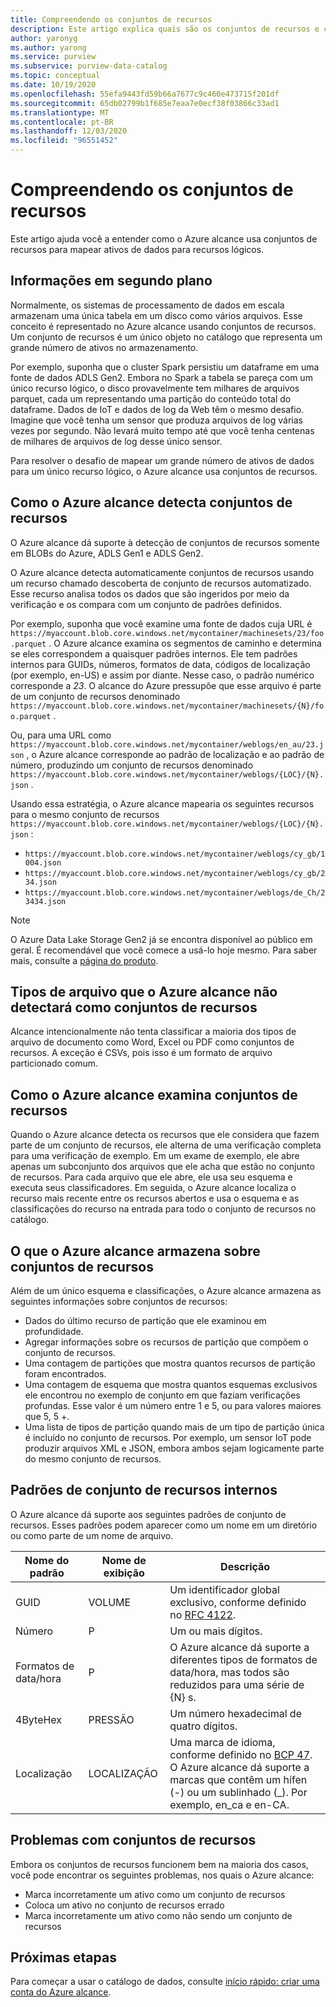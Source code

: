 ```yaml
---
title: Compreendendo os conjuntos de recursos
description: Este artigo explica quais são os conjuntos de recursos e como o Azure alcance os cria.
author: yaronyg
ms.author: yarong
ms.service: purview
ms.subservice: purview-data-catalog
ms.topic: conceptual
ms.date: 10/19/2020
ms.openlocfilehash: 55efa9443fd59b66a7677c9c460e473715f201df
ms.sourcegitcommit: 65db02799b1f685e7eaa7e0ecf38f03866c33ad1
ms.translationtype: MT
ms.contentlocale: pt-BR
ms.lasthandoff: 12/03/2020
ms.locfileid: "96551452"
---
```

# <a name="understanding-resource-sets"></a>Compreendendo os conjuntos de recursos

Este artigo ajuda você a entender como o Azure alcance usa conjuntos de recursos para mapear ativos de dados para recursos lógicos.

## <a name="background-info"></a>Informações em segundo plano

Normalmente, os sistemas de processamento de dados em escala armazenam uma única tabela em um disco como vários arquivos. Esse conceito é representado no Azure alcance usando conjuntos de recursos. Um conjunto de recursos é um único objeto no catálogo que representa um grande número de ativos no armazenamento.

Por exemplo, suponha que o cluster Spark persistiu um dataframe em uma fonte de dados ADLS Gen2. Embora no Spark a tabela se pareça com um único recurso lógico, o disco provavelmente tem milhares de arquivos parquet, cada um representando uma partição do conteúdo total do dataframe. Dados de IoT e dados de log da Web têm o mesmo desafio. Imagine que você tenha um sensor que produza arquivos de log várias vezes por segundo. Não levará muito tempo até que você tenha centenas de milhares de arquivos de log desse único sensor.

Para resolver o desafio de mapear um grande número de ativos de dados para um único recurso lógico, o Azure alcance usa conjuntos de recursos.

## <a name="how-azure-purview-detects-resource-sets"></a>Como o Azure alcance detecta conjuntos de recursos

O Azure alcance dá suporte à detecção de conjuntos de recursos somente em BLOBs do Azure, ADLS Gen1 e ADLS Gen2.

O Azure alcance detecta automaticamente conjuntos de recursos usando um recurso chamado descoberta de conjunto de recursos automatizado. Esse recurso analisa todos os dados que são ingeridos por meio da verificação e os compara com um conjunto de padrões definidos.

Por exemplo, suponha que você examine uma fonte de dados cuja URL é `https://myaccount.blob.core.windows.net/mycontainer/machinesets/23/foo.parquet` . O Azure alcance examina os segmentos de caminho e determina se eles correspondem a quaisquer padrões internos. Ele tem padrões internos para GUIDs, números, formatos de data, códigos de localização (por exemplo, en-US) e assim por diante. Nesse caso, o padrão numérico corresponde a *23*. O alcance do Azure pressupõe que esse arquivo é parte de um conjunto de recursos denominado `https://myaccount.blob.core.windows.net/mycontainer/machinesets/{N}/foo.parquet` .

Ou, para uma URL como `https://myaccount.blob.core.windows.net/mycontainer/weblogs/en_au/23.json` , o Azure alcance corresponde ao padrão de localização e ao padrão de número, produzindo um conjunto de recursos denominado `https://myaccount.blob.core.windows.net/mycontainer/weblogs/{LOC}/{N}.json` .

Usando essa estratégia, o Azure alcance mapearia os seguintes recursos para o mesmo conjunto de recursos `https://myaccount.blob.core.windows.net/mycontainer/weblogs/{LOC}/{N}.json` :

- `https://myaccount.blob.core.windows.net/mycontainer/weblogs/cy_gb/1004.json`
- `https://myaccount.blob.core.windows.net/mycontainer/weblogs/cy_gb/234.json`
- `https://myaccount.blob.core.windows.net/mycontainer/weblogs/de_Ch/23434.json`

> [!Note]
> O Azure Data Lake Storage Gen2 já se encontra disponível ao público em geral. É recomendável que você comece a usá-lo hoje mesmo. Para saber mais, consulte a [página do produto](https://azure.microsoft.com/en-us/services/storage/data-lake-storage/).

## <a name="file-types-that-azure-purview-will-not-detect-as-resource-sets"></a>Tipos de arquivo que o Azure alcance não detectará como conjuntos de recursos

Alcance intencionalmente não tenta classificar a maioria dos tipos de arquivo de documento como Word, Excel ou PDF como conjuntos de recursos. A exceção é CSVs, pois isso é um formato de arquivo particionado comum.

## <a name="how-azure-purview-scans-resource-sets"></a>Como o Azure alcance examina conjuntos de recursos

Quando o Azure alcance detecta os recursos que ele considera que fazem parte de um conjunto de recursos, ele alterna de uma verificação completa para uma verificação de exemplo. Em um exame de exemplo, ele abre apenas um subconjunto dos arquivos que ele acha que estão no conjunto de recursos. Para cada arquivo que ele abre, ele usa seu esquema e executa seus classificadores. Em seguida, o Azure alcance localiza o recurso mais recente entre os recursos abertos e usa o esquema e as classificações do recurso na entrada para todo o conjunto de recursos no catálogo.

## <a name="what-azure-purview-stores-about-resource-sets"></a>O que o Azure alcance armazena sobre conjuntos de recursos

Além de um único esquema e classificações, o Azure alcance armazena as seguintes informações sobre conjuntos de recursos:

- Dados do último recurso de partição que ele examinou em profundidade.
- Agregar informações sobre os recursos de partição que compõem o conjunto de recursos.
- Uma contagem de partições que mostra quantos recursos de partição foram encontrados.
- Uma contagem de esquema que mostra quantos esquemas exclusivos ele encontrou no exemplo de conjunto em que faziam verificações profundas. Esse valor é um número entre 1 e 5, ou para valores maiores que 5, 5 +.
- Uma lista de tipos de partição quando mais de um tipo de partição única é incluído no conjunto de recursos. Por exemplo, um sensor IoT pode produzir arquivos XML e JSON, embora ambos sejam logicamente parte do mesmo conjunto de recursos.

## <a name="built-in-resource-set-patterns"></a>Padrões de conjunto de recursos internos

O Azure alcance dá suporte aos seguintes padrões de conjunto de recursos. Esses padrões podem aparecer como um nome em um diretório ou como parte de um nome de arquivo.

| Nome do padrão | Nome de exibição | Descrição |
|--------------|--------------|-------------|
| GUID         | VOLUME       | Um identificador global exclusivo, conforme definido no [RFC 4122](https://tools.ietf.org/html/rfc4122). |
| Número       | P          | Um ou mais dígitos. |
| Formatos de data/hora | P     | O Azure alcance dá suporte a diferentes tipos de formatos de data/hora, mas todos são reduzidos para uma série de {N} s. |
| 4ByteHex     | PRESSÃO        | Um número hexadecimal de quatro dígitos. |
| Localização | LOCALIZAÇÃO        | Uma marca de idioma, conforme definido no [BCP 47](https://tools.ietf.org/html/bcp47). O Azure alcance dá suporte a marcas que contêm um hífen (-) ou um sublinhado (_). Por exemplo, en_ca e en-CA. |

## <a name="issues-with-resource-sets"></a>Problemas com conjuntos de recursos

Embora os conjuntos de recursos funcionem bem na maioria dos casos, você pode encontrar os seguintes problemas, nos quais o Azure alcance:

- Marca incorretamente um ativo como um conjunto de recursos
- Coloca um ativo no conjunto de recursos errado
- Marca incorretamente um ativo como não sendo um conjunto de recursos

## <a name="next-steps"></a>Próximas etapas

Para começar a usar o catálogo de dados, consulte [início rápido: criar uma conta do Azure alcance](create-catalog-portal.md).
